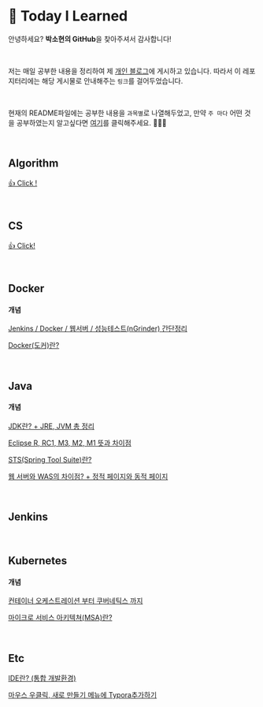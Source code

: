 # 🎨 Today I Learned

안녕하세요? **박소현의 GitHub**을 찾아주셔서 감사합니다!

<br>

저는 매일 공부한 내용을 정리하여 제 [개인 블로그](https://pythontoomuchinformation.tistory.com/)에 게시하고 있습니다.
따라서 이 레포지터리에는 해당 게시물로 안내해주는 `링크`를 걸어두었습니다.

<br>

현재의 README파일에는 공부한 내용을 `과목별`로 나열해두었고,
만약 `주 마다` 어떤 것을 공부하였는지 알고싶다면 [여기](https://github.com/mymysuzy/TIL/tree/master/Weekly%20Report)를 클릭해주세요. 👩‍💻💦

<br>

## Algorithm

[👍 Click !](https://github.com/mymysuzy/TIL/tree/master/Algorithm)

<br>

## CS
[👍 Click!](https://github.com/mymysuzy/TIL/tree/master/CS)

<br>

## Docker

#### 개념

[Jenkins / Docker / 웹서버 / 성능테스트(nGrinder) 간단정리](https://pythontoomuchinformation.tistory.com/244)

[Docker(도커)란?](https://pythontoomuchinformation.tistory.com/283)

<br>

## Java

#### 개념

[JDK란? + JRE, JVM 총 정리](https://pythontoomuchinformation.tistory.com/277)

[Eclipse R, RC1, M3, M2, M1 뜻과 차이점](https://pythontoomuchinformation.tistory.com/278)

[STS(Spring Tool Suite)란?](https://pythontoomuchinformation.tistory.com/279)

[웹 서버와 WAS의 차이점? + 정적 페이지와 동적 페이지](https://pythontoomuchinformation.tistory.com/280)

<br>

## Jenkins

<br>

## Kubernetes

#### 개념

[컨테이너 오케스트레이션 부터 쿠버네틱스 까지](https://pythontoomuchinformation.tistory.com/284)

[마이크로 서비스 아키텍쳐(MSA)란?](https://pythontoomuchinformation.tistory.com/285?category=906431)

<br>

## Etc

[IDE란? (통합 개발환경)](https://pythontoomuchinformation.tistory.com/251)

[마우스 우클릭, 새로 만들기 메뉴에 Typora추가하기](https://pythontoomuchinformation.tistory.com/290?category=906431)

